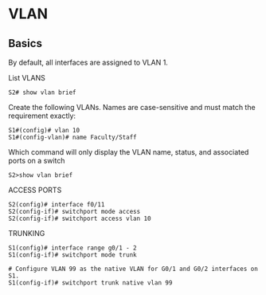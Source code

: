 # VLAN

## Basics

By default, all interfaces are assigned to VLAN 1.

List VLANS
```
S2# show vlan brief
```


Create the following VLANs. Names are case-sensitive and must match the requirement exactly:
```
S1#(config)# vlan 10
S1#(config-vlan)# name Faculty/Staff
```

Which command will only display the VLAN name, status, and associated ports on a switch
```
S2>show vlan brief
```

ACCESS PORTS
```
S2(config)# interface f0/11
S2(config-if)# switchport mode access
S2(config-if)# switchport access vlan 10
```

TRUNKING
```
S1(config)# interface range g0/1 - 2
S1(config-if)# switchport mode trunk

# Configure VLAN 99 as the native VLAN for G0/1 and G0/2 interfaces on S1.
S1(config-if)# switchport trunk native vlan 99
```












```

```
